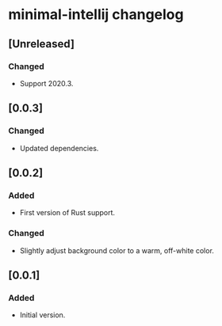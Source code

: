 <!-- Keep a Changelog guide -> https://keepachangelog.com -->

# minimal-intellij changelog

## [Unreleased]

### Changed

- Support 2020.3. 

## [0.0.3]

### Changed

- Updated dependencies.

## [0.0.2]

### Added

- First version of Rust support.

### Changed

- Slightly adjust background color to a warm, off-white color.

## [0.0.1]

### Added

- Initial version.
